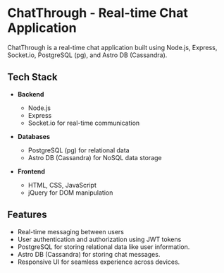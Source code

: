 # ChatThrough - Real-time Chat Application

ChatThrough is a real-time chat application built using Node.js, Express, Socket.io, PostgreSQL (pg), and Astro DB (Cassandra).

## Tech Stack

- **Backend**
  - Node.js
  - Express
  - Socket.io for real-time communication
  
- **Databases**
  - PostgreSQL (pg) for relational data 
  - Astro DB (Cassandra) for NoSQL data storage 
  
- **Frontend**
  - HTML, CSS, JavaScript
  - jQuery for DOM manipulation

## Features

- Real-time messaging between users
- User authentication and authorization using JWT tokens
- PostgreSQL for storing relational data like user information.
- Astro DB (Cassandra) for storing chat messages.
- Responsive UI for seamless experience across devices.